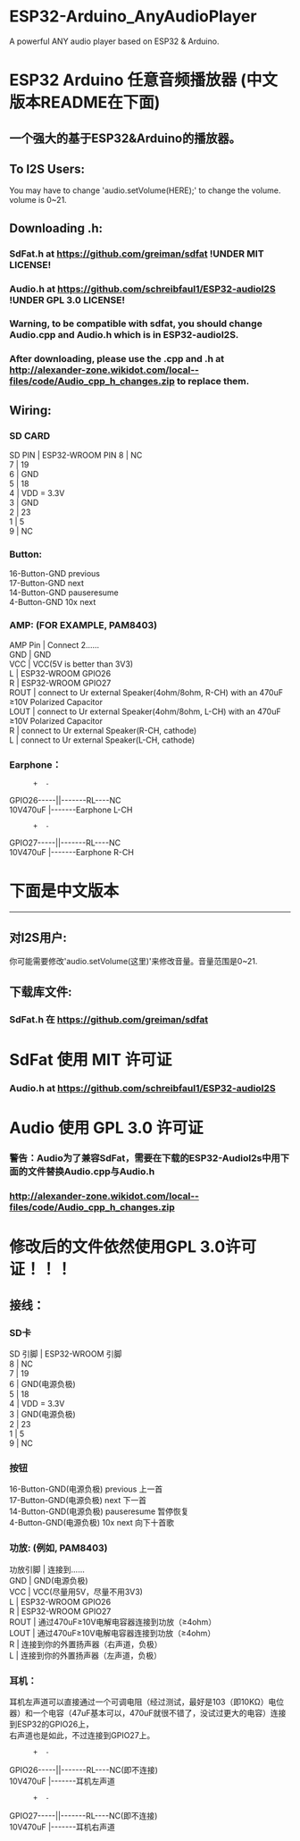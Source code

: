 # ESP32-Arduino_AnyAudioPlayer
A powerful ANY audio player based on ESP32 &amp; Arduino. 
# ESP32 Arduino 任意音频播放器 (中文版本README在下面)
一个强大的基于ESP32&amp;Arduino的播放器。
---
## To I2S Users:
You may have to change 'audio.setVolume(HERE);' to change the volume. volume is 0~21.

## Downloading .h:
### SdFat.h at https://github.com/greiman/sdfat !UNDER MIT LICENSE!
### Audio.h at https://github.com/schreibfaul1/ESP32-audioI2S !UNDER GPL 3.0 LICENSE!
### Warning, to be compatible with sdfat, you should change Audio.cpp and Audio.h which is in ESP32-audioI2S.
### After downloading, please use the .cpp and .h at http://alexander-zone.wikidot.com/local--files/code/Audio_cpp_h_changes.zip to replace them.

## Wiring:
### SD CARD
SD PIN | ESP32-WROOM PIN
8      | NC   
7      | 19   
6      | GND   
5      | 18   
4      | VDD = 3.3V   
3      | GND   
2      | 23     
1      | 5   
9      | NC   

### Button:
16-Button-GND previous   
17-Button-GND next  
14-Button-GND pauseresume   
4-Button-GND 10x next  

### AMP: (FOR EXAMPLE, PAM8403)  
AMP Pin | Connect 2......  
GND     | GND  
VCC     | VCC(5V is better than 3V3)   
L       | ESP32-WROOM GPIO26   
R       | ESP32-WROOM GPIO27   
ROUT    | connect to Ur external Speaker(4ohm/8ohm, R-CH) with an 470uF ≥10V Polarized Capacitor   
LOUT    | connect to Ur external Speaker(4ohm/8ohm, L-CH) with an 470uF ≥10V Polarized Capacitor   
R       | connect to Ur external Speaker(R-CH, cathode)  
L       | connect to Ur external Speaker(L-CH, cathode)   

### Earphone：

          +  -   
GPIO26-----||-------RL----NC   
        10V470uF    |-------Earphone L-CH   
        
          +  -   
GPIO27-----||-------RL----NC  
        10V470uF    |-------Earphone R-CH   
        





# 下面是中文版本   
---
## 对I2S用户:    
你可能需要修改'audio.setVolume(这里)'来修改音量。音量范围是0~21.   

## 下载库文件:
### SdFat.h 在 https://github.com/greiman/sdfat    
# SdFat 使用 MIT 许可证
### Audio.h at https://github.com/schreibfaul1/ESP32-audioI2S
# Audio 使用 GPL 3.0 许可证
### 警告：Audio为了兼容SdFat，需要在下载的ESP32-AudioI2s中用下面的文件替换Audio.cpp与Audio.h
### http://alexander-zone.wikidot.com/local--files/code/Audio_cpp_h_changes.zip
# 修改后的文件依然使用GPL 3.0许可证！！！

## 接线：
### SD卡   
SD 引脚 | ESP32-WROOM 引脚     
8      | NC    
7      | 19   
6      | GND(电源负极)   
5      | 18   
4      | VDD = 3.3V   
3      | GND(电源负极)   
2      | 23   
1      | 5   
9      | NC   

### 按钮
16-Button-GND(电源负极) previous 上一首   
17-Button-GND(电源负极) next 下一首   
14-Button-GND(电源负极) pauseresume 暂停恢复   
4-Button-GND(电源负极) 10x next 向下十首歌   

### 功放: (例如, PAM8403)   
功放引脚  | 连接到......   
GND      | GND(电源负极)  
VCC      | VCC(尽量用5V，尽量不用3V3)   
L        | ESP32-WROOM GPIO26   
R        | ESP32-WROOM GPIO27   
ROUT     | 通过470uF≥10V电解电容器连接到功放（≥4ohm）   
LOUT     | 通过470uF≥10V电解电容器连接到功放（≥4ohm）   
R        | 连接到你的外置扬声器（右声道，负极）   
L        | 连接到你的外置扬声器（左声道，负极）   

### 耳机：
耳机左声道可以直接通过一个可调电阻（经过测试，最好是103（即10KΩ）电位器）和一个电容（47uF基本可以，470uF就很不错了，没试过更大的电容）连接到ESP32的GPIO26上，    
右声道也是如此，不过连接到GPIO27上。   

          +  -   
GPIO26-----||-------RL----NC(即不连接)   
        10V470uF    |-------耳机左声道   
           
          +  -      
GPIO27-----||-------RL----NC(即不连接)     
        10V470uF    |-------耳机右声道   
        
          





